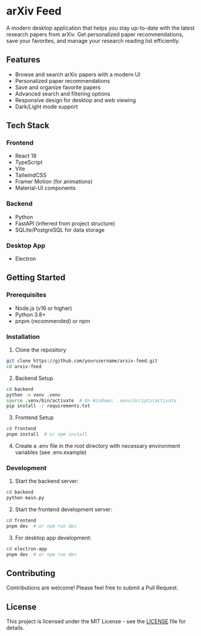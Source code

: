 # arXiv Feed

A modern desktop application that helps you stay up-to-date with the latest research papers from arXiv. Get personalized paper recommendations, save your favorites, and manage your research reading list efficiently.

## Features

- Browse and search arXiv papers with a modern UI
- Personalized paper recommendations
- Save and organize favorite papers
- Advanced search and filtering options
- Responsive design for desktop and web viewing
- Dark/Light mode support

## Tech Stack

### Frontend
- React 18
- TypeScript
- Vite
- TailwindCSS
- Framer Motion (for animations)
- Material-UI components

### Backend
- Python
- FastAPI (inferred from project structure)
- SQLite/PostgreSQL for data storage

### Desktop App
- Electron

## Getting Started

### Prerequisites
- Node.js (v16 or higher)
- Python 3.8+
- pnpm (recommended) or npm

### Installation

1. Clone the repository
```bash
git clone https://github.com/yourusername/arxiv-feed.git
cd arxiv-feed
```

2. Backend Setup
```bash
cd backend
python -m venv .venv
source .venv/bin/activate  # On Windows: .venv\Scripts\activate
pip install -r requirements.txt
```

3. Frontend Setup
```bash
cd frontend
pnpm install  # or npm install
```

4. Create a .env file in the root directory with necessary environment variables (see .env.example)

### Development

1. Start the backend server:
```bash
cd backend
python main.py
```

2. Start the frontend development server:
```bash
cd frontend
pnpm dev  # or npm run dev
```

3. For desktop app development:
```bash
cd electron-app
pnpm dev  # or npm run dev
```

## Contributing

Contributions are welcome! Please feel free to submit a Pull Request.

## License

This project is licensed under the MIT License - see the [LICENSE](LICENSE) file for details.